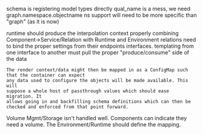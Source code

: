 schema is registering model types directly
qual_name is a mess, we need graph.namespace.objectname
    ns support will need to be more specific than "graph" (as it is now)

runtime should produce the interpolation context
    properly combining Component->Service/Relation with Runtime and Environment
        relations need to bind the proper settings from their endpoints interfaces.
            templating from one interface to another must pull the proper "produce/consume" side of the data

    The render context/data might then be mapped in as a ConfigMap such that the container can expect
    any data used to configure the objects will be made available. This will
    suppose a whole host of passthrough values which should ease migration. It
    allows going in and backfilling schema definitions which can then be
    checked and enforced from that point forward.


Volume Mgmt/Storage isn't handled well. Components can indicate they need a
volume. The Environment/Runtime should define the mapping. 
